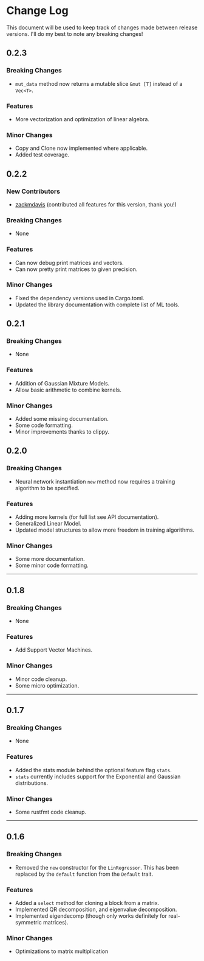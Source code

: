 # Change Log

This document will be used to keep track of changes made between release versions. I'll do my best to note any breaking changes!


## 0.2.3

### Breaking Changes

- `mut_data` method now returns a mutable slice `&mut [T]` instead of a `Vec<T>`.

### Features

- More vectorization and optimization of linear algebra.

### Minor Changes

- Copy and Clone now implemented where applicable.
- Added test coverage.

## 0.2.2

### New Contributors

- [zackmdavis](https://github.com/zackmdavis) (contributed all features for this version, thank you!)

### Breaking Changes

- None

### Features

- Can now debug print matrices and vectors.
- Can now pretty print matrices to given precision.

### Minor Changes

- Fixed the dependency versions used in Cargo.toml.
- Updated the library documentation with complete list of ML tools.

## 0.2.1

### Breaking Changes

- None

### Features

- Addition of Gaussian Mixture Models.
- Allow basic arithmetic to combine kernels.

### Minor Changes

- Added some missing documentation.
- Some code formatting.
- Minor improvements thanks to clippy.

## 0.2.0

### Breaking Changes

- Neural network instantiation `new` method now requires a training algorithm to be specified.

### Features

- Adding more kernels (for full list see API documentation).
- Generalized Linear Model.
- Updated model structures to allow more freedom in training algorithms.

### Minor Changes

- Some more documentation.
- Some minor code formatting.

---
## 0.1.8

### Breaking Changes

- None

### Features

- Add Support Vector Machines.

### Minor Changes

- Minor code cleanup.
- Some micro optimization.

---

## 0.1.7

### Breaking Changes

- None

### Features

- Added the stats module behind the optional feature flag `stats`.
- `stats` currently includes support for the Exponential and Gaussian distributions.

### Minor Changes

- Some rustfmt code cleanup.

---

## 0.1.6

### Breaking Changes

- Removed the `new` constructor for the `LinRegressor`. This has been replaced by the `default` function from the `Default` trait.

### Features

- Added a `select` method for cloning a block from a matrix.
- Implemented QR decomposition, and eigenvalue decomposition.
- Implemented eigendecomp (though only works definitely for real-symmetric matrices).

### Minor Changes

- Optimizations to matrix multiplication
